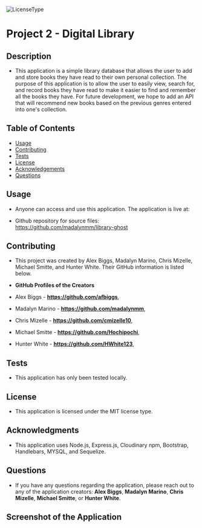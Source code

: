 ![LicenseType](https://img.shields.io/badge/License%3A%20-MIT-green)
# Project 2 - Digital Library
  
## Description
  
  * This application is a simple library database that allows the user to add and store books they have read to their own personal collection. The purpose of this application is to allow the user to easily view, search for, and record books they have read to make it easier to find and remember all the books they have. For future development, we hope to add an API that will recommend new books based on the previous genres entered into one's collection.
  
  ## Table of Contents
  
  * [Usage](#Usage)
  * [Contributing](#Contributing)
  * [Tests](#Tests)
  * [License](#License)
  * [Acknowledgements](#Acknowledgements)
  * [Questions](#Questions)
  
  ## Usage
  
  * Anyone can access and use this application. The application is live at: 

  * Github repository for source files: https://github.com/madalynmm/library-ghost
  
  ## Contributing
  
  * This project was created by Alex Biggs, Madalyn Marino, Chris Mizelle, Michael Smitte, and Hunter White. Their GitHub information is listed below.
  
  * **GitHub Profiles of the Creators** 
  * Alex Biggs - **https://github.com/afbiggs**,
  * Madalyn Marino - **https://github.com/madalynmm**,
  * Chris Mizelle - **https://github.com/cmizelle10**,
  * Michael Smitte - **https://github.com/Hochipochi**,
  * Hunter White - **https://github.com/HWhite123**,

  
  ## Tests
  
  * This application has only been tested locally.
  
  ## License
  
  * This application is licensed under the MIT license type.
  
  ## Acknowledgments
  
  * This application uses Node.js, Express.js, Cloudinary npm, Bootstrap, Handlebars, MYSQL, and Sequelize. 
  
  ## Questions
  * If you have any questions regarding the application, please reach out to any of the application creators: **Alex Biggs**, **Madalyn Marino**, **Chris Mizelle**, **Michael Smitte**, or **Hunter White**.
  
  ## Screenshot of the Application